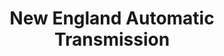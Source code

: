 ---
title: "New England Automatic Transmission"
url: /cambridge/new-england-automatic-transmission/
shop: Autowerkstatt
---
